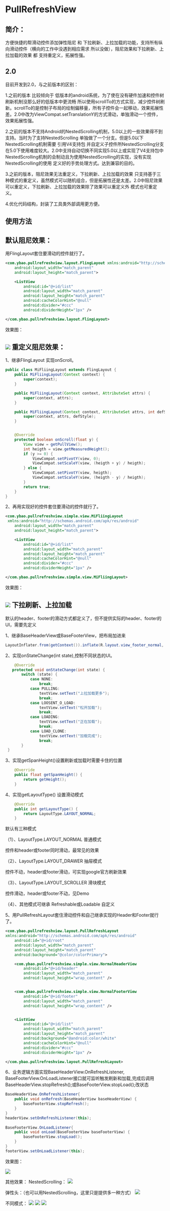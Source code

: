 PullRefreshView
===
简介：
----
方便快捷的帮滑动控件添加弹性阻尼 和 下拉刷新、上拉加载的功能，支持所有纵向滑动控件（横向的工作中没遇到相应需求 所以没做），阻尼效果和下拉刷新、上拉加载的效果 都 支持重定义，拓展性强。

2.0
----
目前开发到2.0，与之前版本的区别：

1.之前的版本 比较倾向于 低版本的android系统，为了使在没有硬件加速和控件树刷新机制没那么好的低版本中更流畅 所以使用scrollTo的方式实现，减少控件树刷新。scrollTo的是控制子布局的绘制偏移量，所有子控件会一起移动，效果拓展性差。2.0中改为ViewCompat.setTranslationY的方式滑动，单独滑动一个控件，效果拓展性强。

2.之前的版本不支持Android的NestedScrolling机制，5.0以上的一些效果得不到支持。当时为了支持NestedScrolling 单独做了一个分支。但是5.0以下NestedScrolling机制需要 引用V4支持包 并自定义子控件所NestedScrolling分支在5.0下使用难度较大。2.0中支持自动切换不同实现5.0以上或实现了V4支持包中NestedScrolling机制的会制动且为使用NestedScrolling的实现，没有实现NestedScrolling的使用 定义好的手势处理方式。达到兼容的目的。

3.之前的版本，阻尼效果无法重定义，下拉刷新、上拉加载的效果 只支持基于三种模式的重定义，虽然模式可以随机组合，但是拓展性还是太差。2.0中阻尼效果可以重定义，下拉刷新、上拉加载的效果除了效果可以重定义外 模式也可重定义。

4.优化代码结构，封装了工具类外部调用更方便。

使用方法
----
默认阻尼效果：
----

用FlingLayout套住要滑动的控件就行了。

```xml
<com.ybao.pullrefreshview.layout.FlingLayout xmlns:android="http://schemas.android.com/apk/res/android"
    android:layout_width="match_parent"
    android:layout_height="match_parent">

    <ListView
        android:id="@+id/list"
        android:layout_width="match_parent"
        android:layout_height="match_parent"
        android:cacheColorHint="@null"
        android:divider="#ccc"
        android:dividerHeight="1px" />

</com.ybao.pullrefreshview.layout.FlingLayout>
```
效果图：

![](https://raw.githubusercontent.com/Y-bao/PullRefreshView/master/GIF/1.gif)
重定义阻尼效果：
----

1、继承FlingLayout 实现onScroll。

```java
public class MiFliingLayout extends FlingLayout {
    public MiFliingLayout(Context context) {
        super(context);
    }

    public MiFliingLayout(Context context, AttributeSet attrs) {
        super(context, attrs);
    }

    public MiFliingLayout(Context context, AttributeSet attrs, int defStyle) {
        super(context, attrs, defStyle);
    }


    @Override
    protected boolean onScroll(float y) {
        View view = getPullView();
        int heigth = view.getMeasuredHeight();
        if (y >= 0) {
            ViewCompat.setPivotY(view, 0);
            ViewCompat.setScaleY(view, (heigth + y) / heigth);
        } else {
            ViewCompat.setPivotY(view, heigth);
            ViewCompat.setScaleY(view, (heigth - y) / heigth);
        }
        return true;
    }
}
```

2、再用实现好的控件套住要滑动的控件就行了。

```xml
<com.ybao.pullrefreshview.simple.view.MiFliingLayout
 xmlns:android="http://schemas.android.com/apk/res/android"
    android:layout_width="match_parent"
    android:layout_height="match_parent">

    <ListView
        android:id="@+id/list"
        android:layout_width="match_parent"
        android:layout_height="match_parent"
        android:cacheColorHint="@null"
        android:divider="#ccc"
        android:dividerHeight="1px" />

</com.ybao.pullrefreshview.simple.view.MiFliingLayout>
```
效果图：

![](https://raw.githubusercontent.com/Y-bao/PullRefreshView/master/GIF/7.gif)
下拉刷新、上拉加载
----
默认的header、footer的滑动方式都定义了，但不提供实际的header、footer的UI，需要先定义

1、继承BaseHeaderView或BaseFooterView，把布局加进来

```java
LayoutInflater.from(getContext()).inflate(R.layout.view_footer_normal, this, true);
```
2、实现onStateChange(int state),控制不同状态的UI。

```java
	@Override
   protected void onStateChange(int state) {
       switch (state) {
           case NONE:
               break;
           case PULLING:
               textView.setText("上拉加载更多");
               break;
           case LOOSENT_O_LOAD:
               textView.setText("松开加载");
               break;
           case LOADING:
               textView.setText("正在加载");
               break;
           case LOAD_CLONE:
               textView.setText("加载完成");
               break;
       }
 }
```
3、实现getSpanHeight()设置刷新或加载时需要卡住的位置

```java
    @Override
    public float getSpanHeight() {
        return getHeight();
    }
```
4、实现getLayoutType() 设置滑动模式

```java
    @Override
    public int getLayoutType() {
        return LayoutType.LAYOUT_NORMAL;
    }
```
默认有三种模式

（1）、LayoutType.LAYOUT_NORMAL 普通模式

   控件和header或footer同时滑动，最常见的效果
   
（2）、LayoutType.LAYOUT_DRAWER 抽屉模式

   控件不动，header或footer滑动，可实现google官方刷新效果
   
（3）、LayoutType.LAYOUT_SCROLLER 滑块模式

   控件滑动，header或footer不动，见Demo
   
（4）、其他模式可继承 Refreshable或Loadable 自定义

5、用PullRefreshLayout套住滑动控件和自己继承实现的Header和Footer就行了。

```xml
<com.ybao.pullrefreshview.layout.PullRefreshLayout 
xmlns:android="http://schemas.android.com/apk/res/android"
    android:id="@+id/root"
    android:layout_width="match_parent"
    android:layout_height="match_parent"
    android:background="@color/colorPrimary">

    <com.ybao.pullrefreshview.simple.view.NormalHeaderView
        android:id="@+id/header"
        android:layout_width="match_parent"
        android:layout_height="wrap_content" />


    <com.ybao.pullrefreshview.simple.view.NormalFooterView
        android:id="@+id/footer"
        android:layout_width="match_parent"
        android:layout_height="wrap_content" />


    <ListView
        android:id="@+id/list"
        android:layout_width="match_parent"
        android:layout_height="match_parent"
        android:background="@android:color/white"
        android:cacheColorHint="@null"
        android:divider="#ccc"
        android:dividerHeight="1px" />

</com.ybao.pullrefreshview.layout.PullRefreshLayout>
```
6、业务逻辑方面实现BaseHeaderView.OnRefreshListener, BaseFooterView.OnLoadListener接口就可监听触发刷新和加载,完成后调用BaseHeaderView.stopRefresh();或BaseFooterView.stopLoad();改状态

```java
BaseHeaderView.OnRefreshListener{
    public void onRefresh(BaseHeaderView baseHeaderView) {    
        baseFooterView.stopRefresh();
    }
}
headerView.setOnRefreshListener(this);
        
BaseFooterView.OnLoadListener{
    public void onLoad(BaseFooterView baseFooterView) {
        baseFooterView.stopLoad();
    }
}       
footerView.setOnLoadListener(this);
```
效果图：

![](https://raw.githubusercontent.com/Y-bao/PullRefreshView/master/GIF/2.gif)

其他效果：
NestedScrolling：
![](https://raw.githubusercontent.com/Y-bao/PullRefreshView/master/GIF/8.gif)

弹性头：（也可以用NestedScrolling，这里只是提供多一种方式）
![](https://raw.githubusercontent.com/Y-bao/PullRefreshView/master/GIF/9.gif)

不同模式：
![](https://raw.githubusercontent.com/Y-bao/PullRefreshView/master/GIF/3.gif)
![](https://raw.githubusercontent.com/Y-bao/PullRefreshView/master/GIF/4.gif)
![](https://raw.githubusercontent.com/Y-bao/PullRefreshView/master/GIF/5.gif) 







